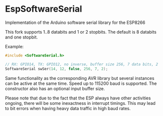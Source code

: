 # EspSoftwareSerial

Implementation of the Arduino software serial library for the ESP8266

This fork supports 1..8 databits and 1 or 2 stopbits. The default is 8 databits and one stopbit.

Example:
```c++
#include <SoftwareSerial.h>

// RX: GPIO14, TX: GPIO12, no inverse, buffer size 256, 7 data bits, 2 stop bits
SoftwareSerial swSer(14, 12, false, 256, 7, 2);
```

Same functionality as the corresponding AVR library but several instances can be active at the same time.
Speed up to 115200 baud is supported. The constructor also has an optional input buffer size.

Please note that due to the fact that the ESP always have other activities ongoing, there will be some inexactness in interrupt
timings. This may lead to bit errors when having heavy data traffic in high baud rates.


